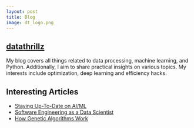 ```yaml
---
layout: post
title: Blog
image: dt_logo.png
---
```


## [datathrillz](https://www.datathrillz.com/)

My blog covers all things related to data processing, machine learning, and Python. Additionally, I aim to share practical insights on various topics.
My interests include optimization, deep learning and efficiency hacks.

## Interesting Articles
- [Staying Up-To-Date on AI/ML](https://www.datathrillz.com/staying-up-to-date-on-ai-ml/)
- [Software Engineering as a Data Scientist](https://www.datathrillz.com/software-engineering-as-a-data-scientist/)
- [How Genetic Algorithms Work](https://www.datathrillz.com/genetic-algorithm/)
